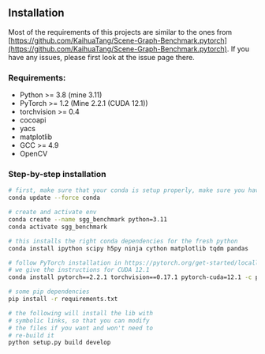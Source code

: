 ## Installation

Most of the requirements of this projects are similar to the ones from [https://github.com/KaihuaTang/Scene-Graph-Benchmark.pytorch](https://github.com/KaihuaTang/Scene-Graph-Benchmark.pytorch). If you have any issues, please first look at the issue page there.

### Requirements:
- Python >= 3.8 (mine 3.11)
- PyTorch >= 1.2 (Mine 2.2.1 (CUDA 12.1))
- torchvision >= 0.4
- cocoapi
- yacs
- matplotlib
- GCC >= 4.9
- OpenCV


### Step-by-step installation

```bash
# first, make sure that your conda is setup properly, make sure you have the latest conda
conda update --force conda

# create and activate env
conda create --name sgg_benchmark python=3.11
conda activate sgg_benchmark

# this installs the right conda dependencies for the fresh python
conda install ipython scipy h5py ninja cython matplotlib tqdm pandas

# follow PyTorch installation in https://pytorch.org/get-started/locally/
# we give the instructions for CUDA 12.1
conda install pytorch==2.2.1 torchvision==0.17.1 pytorch-cuda=12.1 -c pytorch -c nvidia

# some pip dependencies
pip install -r requirements.txt

# the following will install the lib with
# symbolic links, so that you can modify
# the files if you want and won't need to
# re-build it
python setup.py build develop
